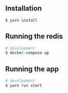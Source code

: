 ## Installation

```bash
$ yarn install
```

## Running the redis

```bash
# development
$ docker-compose up
```

## Running the app

```bash
# development
$ yarn run start
```
